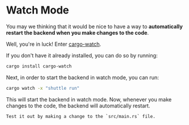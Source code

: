 # Watch Mode

You may we thinking that it would be nice to have a way to **automatically restart the backend when you make changes to the code**. 

Well, you're in luck! Enter [cargo-watch](https://github.com/watchexec/cargo-watch).

If you don't have it already installed, you can do so by running:

```bash
cargo install cargo-watch
```

Next, in order to start the backend in watch mode, you can run:

```bash
cargo watch -x "shuttle run"
```

This will start the backend in watch mode. Now, whenever you make changes to the code, the backend will automatically restart.

```admonish example "Try it out"
Test it out by making a change to the `src/main.rs` file.
```
